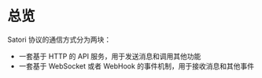 # 总览

Satori 协议的通信方式分为两块：

- 一套基于 HTTP 的 API 服务，用于发送消息和调用其他功能
- 一套基于 WebSocket 或者 WebHook 的事件机制，用于接收消息和其他事件
